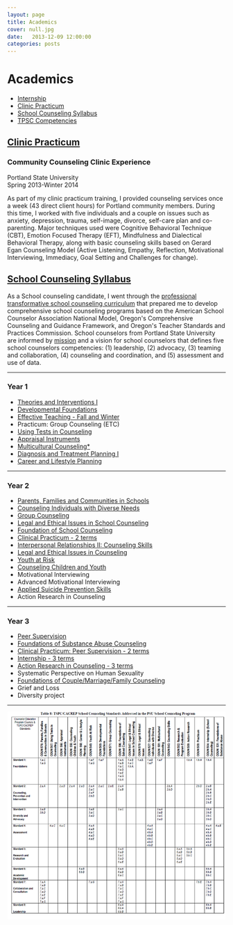 ```yaml
---
layout: page
title: Academics
cover: null.jpg
date:   2013-12-09 12:00:00
categories: posts
---
```

# Academics

* [Internship](/internship)
* [Clinic Practicum](#clinic-practicum)
* [School Counseling Syllabus](#school-counseling-syllabus)
* [TPSC Competencies](/competencies)

## [Clinic Practicum]()

### Community Counseling Clinic Experience

Portland State University  
Spring 2013-Winter 2014  

As part of my clinic practicum training, I provided counseling services once a week (43 direct client hours) for Portland community members. During this time, I worked with five individuals and a couple on issues such as anxiety, depression, trauma, self-image, divorce, self-care plan and co-parenting. Major techniques used were Cognitive Behavioral Technique (CBT), Emotion Focused Therapy (EFT), Mindfulness and Dialectical Behavioral Therapy, along with basic counseling skills based on Gerard Egan Counseling Model (Active Listening, Empathy, Reflection, Motivational Interviewing, Immediacy, Goal Setting and Challenges for change). 

## [School Counseling Syllabus]()

As a School counseling candidate, I went through the [professional
transformative school counseling curriculum](http://www.pdx.edu/coun/sites/www.pdx.edu.coun/files/School%20POS%202011.pdf)
that prepared me to develop comprehensive school counseling programs based on
the American School Counselor Association National Model, Oregon's
Comprehensive Counseling and Guidance Framework, and Oregon's Teacher Standards and Practices Commission.  School counselors from Portland State University are informed by
[mission](http://www.pdx.edu/coun/school-counseling-mission-statement) and
a vision for school counselors that defines five school counselors
competencies: (1) leadership, (2) advocacy, (3) teaming and collaboration, (4)
counseling and coordination, and (5) assessment and use of data.


---

### Year 1

* [Theories and Interventions I](/assets/resources/pdx-graduate/coun_551_theories_and_interventions_i.pdf)
* [Developmental Foundations](/assets/resources/pdx-graduate/coun_569_developmental_foundations_of_counseling.pdf)
* [Effective Teaching - Fall and Winter](/assets/resources/pdx-graduate/coun_526_effective_teaching.pdf)
* Practicum: Group Counseling (ETC)
* [Using Tests in Counseling](/assets/resources/pdx-graduate/coun_567_using_tests_in_counseling.pdf)
* [Appraisal Instruments](/assets/resources/pdx-graduate/coun_566_appraisal_instruments.pdf)
* [Multicultural Counseling*](https://docs.google.com/a/pdx.edu/document/d/13zyCoGgO7NjRgpOId_yxR8itpXqWVeIBPUcvseSyLrY/edit)
* [Diagnosis and Treatment Planning I](/assets/resources/pdx-graduate/coun_585_syllabus.pdf)
* [Career and Lifestyle Planning](/assets/resources/pdx-graduate/coun_568_career_and_lifestyle_planning_anctil.pdf)

---

### Year 2

* [Parents, Families and Communities in Schools](/assets/resources/pdx-graduate/coun_576_parents_families_and_communities_syllabus.pdf)
* [Counseling Individuals with Diverse Needs](/assets/resources/pdx-graduate/coun_527_counseling_individuals_with_diverse_needs.pdf)
* [Group Counseling](/assets/resources/pdx-graduate/coun_571_group_counseling_syllabus.pdf)
* [Legal and Ethical Issues in School Counseling](/assets/resources/pdx-graduate/coun_507_school_law_patterson.pdf)
* [Foundation of School Counseling](/assets/resources/pdx-graduate/coun_596_foundations_of_school_counseling_syllabus.pdf)
* [Clinical Practicum - 2 terms](/assets/resources/pdx-graduate/coun_509_peer_supervision_halverson_westerberg.pdf)
* [Interpersonal Relationships II: Counseling Skills](/assets/resources/pdx-graduate/coun_543_interpersonal_relations_ii_miars.pdf)
* [Legal and Ethical Issues in Counseling](/assets/resources/pdx-graduate/coun_570_legal_and_ethical_issues_meek.pdf)
* [Youth at Risk](/assets/resources/pdx-graduate/coun_545_counseling_and_teaching_youth_at_risk_sum_2012.pdf)
* [Counseling Children and Youth](/assets/resources/pdx-graduate/coun_555_counseling_children_and_youth_nyhan.pdf)
* Motivational Interviewing
* Advanced Motivational Interviewing
* [Applied Suicide Prevention Skills](/assets/resources/pdx-graduate/as-ceu-generic.doc)
* Action Research in Counseling

---

### Year 3

* [Peer Supervision](/assets/resources/pdx-graduate/coun_580_supervision_miars.pdf)
* [Foundations of Substance Abuse Counseling](/assets/resources/pdx-graduate/coun_531course_syllabus_fall_2013.pdf)
* [Clinical Practicum: Peer Supervision - 2 terms](/assets/resources/pdx-graduate/coun_509_peer_supervision_halverson_westerberg.pdf)
* [Internship - 3 terms](/assets/resources/pdx-graduate/coun_504_internship_school_maron.pdf)
* [Action Research in Counseling - 3 terms](/assets/resources/pdx-graduate/coun_589_action_research_in_counseling_syllabus_-2013-14.doc)
* Systematic Perspective on Human Sexuality
* [Foundations of Couple/Marriage/Family Counseling](/assets/resources/pdx-graduate/coun_575_foundations_of_marital_couple_family_therapy_halverson-westerberg.pdf)
* Grief and Loss
* Diversity project

---

![TSPC CACREP](/assets/images/tspc_cacrep.png)
